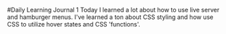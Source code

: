#Daily Learning Journal 1
Today I learned a lot about how to use live server and hamburger menus. I've learned a ton about CSS styling and how use CSS to utilize hover states and CSS 'functions'. 
